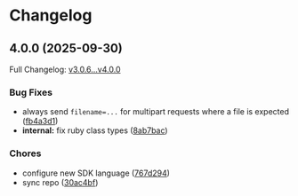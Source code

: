 # Changelog

## 4.0.0 (2025-09-30)

Full Changelog: [v3.0.6...v4.0.0](https://github.com/team-telnyx/telnyx-ruby/compare/v3.0.6...v4.0.0)

### Bug Fixes

* always send `filename=...` for multipart requests where a file is expected ([fb4a3d1](https://github.com/team-telnyx/telnyx-ruby/commit/fb4a3d124ea18c939725c09a9d22a8bde7eea3cb))
* **internal:** fix ruby class types ([8ab7bac](https://github.com/team-telnyx/telnyx-ruby/commit/8ab7bac36ee463f20ff65484ecec561cb4260106))


### Chores

* configure new SDK language ([767d294](https://github.com/team-telnyx/telnyx-ruby/commit/767d294576bfe88a9e47dd3365a250cf39f1edfd))
* sync repo ([30ac4bf](https://github.com/team-telnyx/telnyx-ruby/commit/30ac4bf8c4d7a3739d148ca7e6ac1294365bb0d7))
